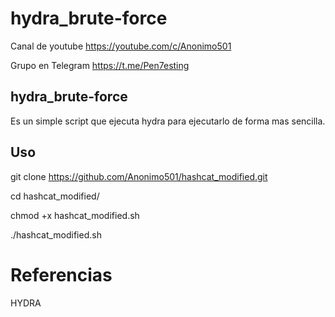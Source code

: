# hydra_brute-force

Canal de youtube  https://youtube.com/c/Anonimo501

Grupo en Telegram https://t.me/Pen7esting

## hydra_brute-force

Es un simple script que ejecuta hydra para ejecutarlo de forma mas sencilla.





## Uso

git clone https://github.com/Anonimo501/hashcat_modified.git

cd hashcat_modified/

chmod +x hashcat_modified.sh

./hashcat_modified.sh


# Referencias

HYDRA
